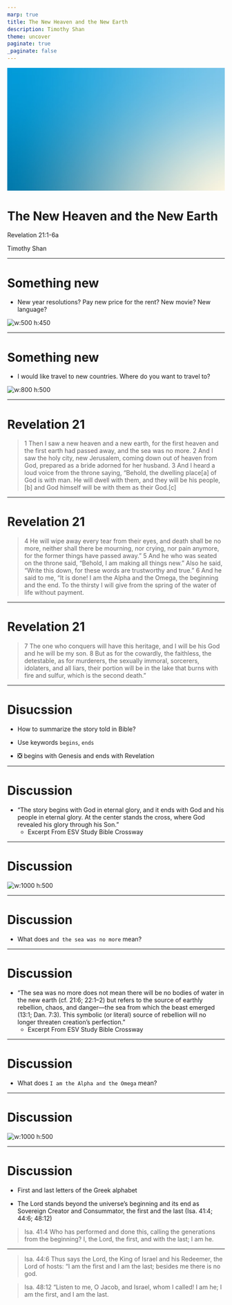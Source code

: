 ```yaml
---
marp: true
title: The New Heaven and the New Earth 
description: Timothy Shan
theme: uncover
paginate: true
_paginate: false
---
```


![bg](./assets/gradient.jpg)

# <!--fit--> The New Heaven and the New Earth

Revelation 21:1-6a

Timothy Shan

---

# Something new

- New year resolutions? Pay new price for the rent? New movie? New language? 

![w:500 h:450](https://user-images.githubusercontent.com/8708551/208352012-f9258d2c-6675-40aa-8c18-cc2a9f7ef995.png)

---

# Something new

- I would like travel to new countries. Where do you want to travel to?

![w:800 h:500](https://user-images.githubusercontent.com/8708551/208352534-a455f69a-f362-4ef2-8e7b-fbecf6460815.png)

---

# Revelation 21

> 1 Then I saw a new heaven and a new earth, for the first heaven and the first earth had passed away, and the sea was no more. 2 And I saw the holy city, new Jerusalem, coming down out of heaven from God, prepared as a bride adorned for her husband. 3 And I heard a loud voice from the throne saying, “Behold, the dwelling place[a] of God is with man. He will dwell with them, and they will be his people,[b] and God himself will be with them as their God.[c]

--- 

# Revelation 21

> 4 He will wipe away every tear from their eyes, and death shall be no more, neither shall there be mourning, nor crying, nor pain anymore, for the former things have passed away.” 5 And he who was seated on the throne said, “Behold, I am making all things new.” Also he said, “Write this down, for these words are trustworthy and true.” 6 And he said to me, “It is done! I am the Alpha and the Omega, the beginning and the end. To the thirsty I will give from the spring of the water of life without payment.

--- 

# Revelation 21

> 7 The one who conquers will have this heritage, and I will be his God and he will be my son. 8 But as for the cowardly, the faithless, the detestable, as for murderers, the sexually immoral, sorcerers, idolaters, and all liars, their portion will be in the lake that burns with fire and sulfur, which is the second death.”

---

# Disucssion 

- How to summarize the story told in Bible? 

- Use keywords `begins`, `ends`

- :negative_squared_cross_mark: begins with Genesis and ends with Revelation

---

# Discussion 

- “The story begins with God in eternal glory, and it ends with God and his people in eternal glory. At the center stands the cross, where God revealed his glory through his Son.”
   - Excerpt From ESV Study Bible Crossway

---

# Discussion 

![w:1000 h:500](https://user-images.githubusercontent.com/8708551/208354013-35e05117-02c3-48e3-842a-03d67d6262b9.png)

--- 

# Discussion 

- What does `and the sea was no more` mean? 

--- 

# Discussion 

- “The sea was no more does not mean there will be no bodies of water in the new earth (cf. 21:6; 22:1–2) but refers to the source of earthly rebellion, chaos, and danger—the sea from which the beast emerged (13:1; Dan. 7:3). This symbolic (or literal) source of rebellion will no longer threaten creation’s perfection.”
   - Excerpt From ESV Study Bible Crossway

--- 

# Discussion 

- What does `I am the Alpha and the Omega` mean? 

--- 

# Discussion 

![w:1000 h:500](https://user-images.githubusercontent.com/8708551/208356152-8956ef70-5d68-4bf1-a7c1-c75d7f7f2d31.png)

--- 

# Discussion 

- First and last letters of the Greek alphabet  

- The Lord stands beyond the universe’s beginning and its end as Sovereign Creator and Consummator, the first and the last (Isa. 41:4; 44:6; 48:12)

> Isa. 41:4 Who has performed and done this,
    calling the generations from the beginning?
I, the Lord, the first,
    and with the last; I am he.

--- 

> Isa. 44:6 Thus says the Lord, the King of Israel
    and his Redeemer, the Lord of hosts:
“I am the first and I am the last;
    besides me there is no god.

> Isa. 48:12 “Listen to me, O Jacob,
    and Israel, whom I called!
I am he; I am the first,
    and I am the last.